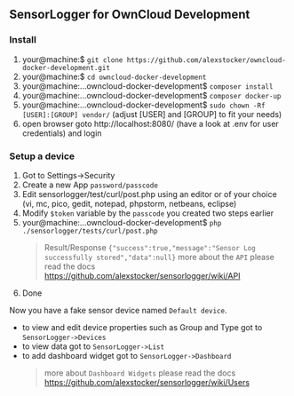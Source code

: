 ## SensorLogger for OwnCloud Development

### Install
1. your@machine:$ `git clone https://github.com/alexstocker/owncloud-docker-development.git`
2. your@machine:$ `cd owncloud-docker-development`
3. your@machine:...owncloud-docker-development$ `composer install`
4. your@machine:...owncloud-docker-development$ `composer docker-up`
5. your@machine:...owncloud-docker-development$ `sudo chown -Rf [USER]:[GROUP] vendor/` (adjust [USER] and [GROUP] to fit your needs)
6. open browser goto http://localhost:8080/ (have a look at .env for user credentials) and login

### Setup a device
1. Got to Settings->Security
2. Create a new App `password/passcode`
3. Edit sensorlogger/test/curl/post.php using an editor or of your choice (vi, mc, pico, gedit, notepad, phpstorm, netbeans, eclipse)
4. Modify `$token` variable by the `passcode` you created two steps earlier
5. your@machine:...owncloud-docker-development$ `php ./sensorlogger/tests/curl/post.php`
   > Result/Response `{"success":true,"message":"Sensor Log successfully stored","data":null}`
   > more about the `API` please read the docs https://github.com/alexstocker/sensorlogger/wiki/API
6. Done

Now you have a fake sensor device named `Default device`. 
* to view and edit device properties such as Group and Type got to `SensorLogger->Devices`
* to view data got to `SensorLogger->List`
* to add dashboard widget got to `SensorLogger->Dashboard`
  > more about `Dashboard Widgets` please read the docs https://github.com/alexstocker/sensorlogger/wiki/Users



